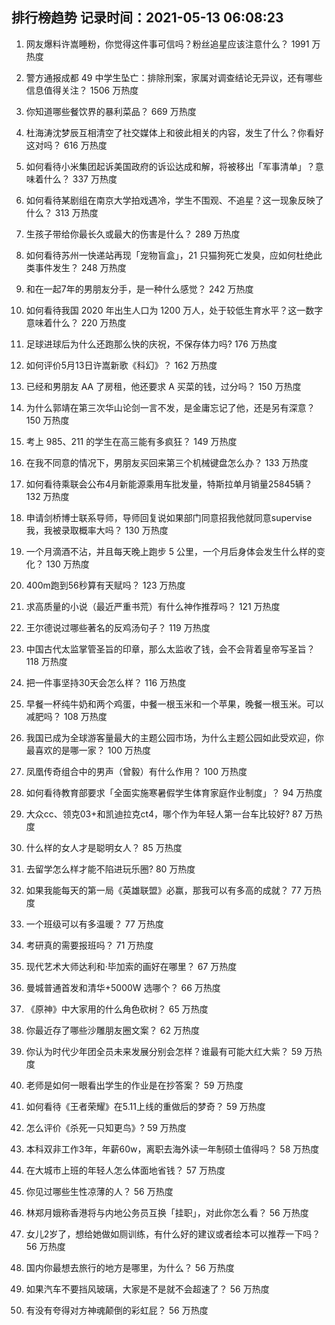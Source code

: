 
## 排行榜趋势 记录时间：2021-05-13 06:08:23
  
  1. 网友爆料许嵩睡粉，你觉得这件事可信吗？粉丝追星应该注意什么？ 1991 万热度
    
  2. 警方通报成都 49 中学生坠亡：排除刑案，家属对调查结论无异议，还有哪些信息值得关注？ 1506 万热度
    
  3. 你知道哪些餐饮界的暴利菜品？ 669 万热度
    
  4. 杜海涛沈梦辰互相清空了社交媒体上和彼此相关的内容，发生了什么？你看好这对吗？ 616 万热度
    
  5. 如何看待小米集团起诉美国政府的诉讼达成和解，将被移出「军事清单」？意味着什么？ 337 万热度
    
  6. 如何看待某剧组在南京大学拍戏遇冷，学生不围观、不追星？这一现象反映了什么？ 313 万热度
    
  7. 生孩子带给你最长久或最大的伤害是什么？ 289 万热度
    
  8. 如何看待苏州一快递站再现「宠物盲盒」，21 只猫狗死亡发臭，应如何杜绝此类事件发生？ 248 万热度
    
  9. 和在一起7年的男朋友分手，是一种什么感觉？ 242 万热度
    
  10. 如何看待我国 2020 年出生人口为 1200 万人，处于较低生育水平？这一数字意味着什么？ 220 万热度
    
  11. 足球进球后为什么还跑那么快的庆祝，不保存体力吗? 176 万热度
    
  12. 如何评价5月13日许嵩新歌《科幻》？ 162 万热度
    
  13. 已经和男朋友 AA 了房租，他还要求 A 买菜的钱，过分吗？ 150 万热度
    
  14. 为什么郭靖在第三次华山论剑一言不发，是金庸忘记了他，还是另有深意？ 150 万热度
    
  15. 考上 985、211 的学生在高三能有多疯狂？ 149 万热度
    
  16. 在我不同意的情况下，男朋友买回来第三个机械键盘怎么办？ 133 万热度
    
  17. 如何看待乘联会公布4月新能源乘用车批发量，特斯拉单月销量25845辆？ 132 万热度
    
  18. 申请剑桥博士联系导师，导师回复说如果部门同意招我他就同意supervise我，我被录取概率大吗？ 130 万热度
    
  19. 一个月滴酒不沾，并且每天晚上跑步 5 公里，一个月后身体会发生什么样的变化？ 130 万热度
    
  20. 400m跑到56秒算有天赋吗？ 123 万热度
    
  21. 求高质量的小说（最近严重书荒）有什么神作推荐吗？ 121 万热度
    
  22. 王尔德说过哪些著名的反鸡汤句子？ 119 万热度
    
  23. 中国古代太监掌管圣旨的印章，那么太监收了钱，会不会背着皇帝写圣旨？ 118 万热度
    
  24. 把一件事坚持30天会怎么样？ 116 万热度
    
  25. 早餐一杯纯牛奶和两个鸡蛋，中餐一根玉米和一个苹果，晚餐一根玉米。可以减肥吗？ 108 万热度
    
  26. 我国已成为全球游客量最大的主题公园市场，为什么主题公园如此受欢迎，你最喜欢的是哪一家？ 100 万热度
    
  27. 凤凰传奇组合中的男声（曾毅）有什么作用？ 100 万热度
    
  28. 如何看待教育部要求「全面实施寒暑假学生体育家庭作业制度」？ 94 万热度
    
  29. 大众cc、领克03+和凯迪拉克ct4，哪个作为年轻人第一台车比较好? 87 万热度
    
  30. 什么样的女人才是聪明女人？ 85 万热度
    
  31. 去留学怎么样才能不陷进玩乐圈? 80 万热度
    
  32. 如果我能每天的第一局《英雄联盟》必赢，那我可以有多高的成就？ 77 万热度
    
  33. 一个班级可以有多温暖？ 77 万热度
    
  34. 考研真的需要报班吗？ 71 万热度
    
  35. 现代艺术大师达利和·毕加索的画好在哪里？ 67 万热度
    
  36. 曼城普通首发和清华+5000W 选哪个？ 66 万热度
    
  37. 《原神》中大家用的什么角色砍树？ 65 万热度
    
  38. 你最近存了哪些沙雕朋友圈文案？ 62 万热度
    
  39. 你认为时代少年团全员未来发展分别会怎样？谁最有可能大红大紫？ 59 万热度
    
  40. 老师是如何一眼看出学生的作业是在抄答案？ 59 万热度
    
  41. 如何看待《王者荣耀》在5.11上线的重做后的梦奇？ 59 万热度
    
  42. 怎么评价《杀死一只知更鸟》? 59 万热度
    
  43. 本科双非工作3年，年薪60w，离职去海外读一年制硕士值得吗？ 58 万热度
    
  44. 在大城市上班的年轻人怎么体面地省钱？ 57 万热度
    
  45. 你见过哪些生性凉薄的人？ 56 万热度
    
  46. 林郑月娥称香港将与内地公务员互换「挂职」，对此你怎么看？ 56 万热度
    
  47. 女儿2岁了，想给她做如厕训练，有什么好的建议或者绘本可以推荐一下吗？ 56 万热度
    
  48. 国内你最想去旅行的地方是哪里，为什么？ 56 万热度
    
  49. 如果汽车不要挡风玻璃，大家是不是就不会超速了？ 56 万热度
    
  50. 有没有夸得对方神魂颠倒的彩虹屁？ 56 万热度
    